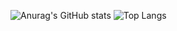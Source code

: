 ![Anurag's GitHub stats](https://github-readme-stats.vercel.app/api?username=SeoHyunHo99&show_icons=true&theme=ambient_gradient)
![Top Langs](https://github-readme-stats.vercel.app/api/top-langs/?username=anuraghazra&layout=compact)
